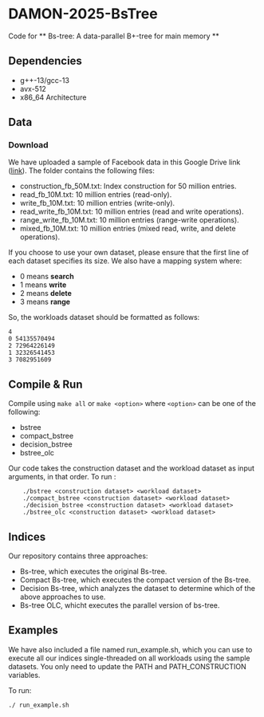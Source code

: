 # DAMON-2025-BsTree
Code for  ** Bs-tree: A data-parallel B+-tree for main memory **


## Dependencies
- g++-13/gcc-13
- avx-512
- x86_64 Architecture

## Data
### Download
We have uploaded a sample of Facebook data in this Google Drive link ([link](https://drive.google.com/drive/folders/1e1SMt8VjAGEc-yS7CovtfutmzPktcBjE?usp=sharing)). The folder contains the following files:
- construction_fb_50M.txt: Index construction for 50 million entries.
- read_fb_10M.txt: 10 million entries (read-only).
- write_fb_10M.txt: 10 million entries (write-only).
- read_write_fb_10M.txt: 10 million entries (read and write operations).
- range_write_fb_10M.txt: 10 million entries (range-write operations).
- mixed_fb_10M.txt: 10 million entries (mixed read, write, and delete operations).

If you choose to use your own dataset, please ensure that the first line of each dataset specifies its size. We also have a mapping system where:
- 0 means **search**
- 1 means **write**
- 2 means **delete**
- 3 means **range**

So, the workloads dataset should be formatted as follows:
``` 
4
0 54135570494
2 72964226149
1 32326541453
3 7082951609 
```

## Compile & Run
Compile using ```make all``` or ```make <option>``` where `<option>` can be one of the following:

- bstree
- compact_bstree
- decision_bstree
- bstree_olc

Our code takes the construction dataset and the workload dataset as input arguments, in that order.
To run :
```
    ./bstree <construction dataset> <workload dataset>
    ./compact_bstree <construction dataset> <workload dataset>
    ./decision_bstree <construction dataset> <workload dataset>
    ./bstree_olc <construction dataset> <workload dataset>
```

## Indices
Our repository contains three approaches:
- Bs-tree, which executes the original Bs-tree.
- Compact Bs-tree, which executes the compact version of the Bs-tree.
- Decision Bs-tree, which analyzes the dataset to determine which of the above approaches to use.
- Bs-tree OLC, whicht executes the parallel version of bs-tree.


## Examples
We have also included a file named run_example.sh, which you can use to execute all our indices single-threaded on all workloads using the sample datasets. You only need to update the PATH and PATH_CONSTRUCTION variables.

To run:
```
./ run_example.sh
```
